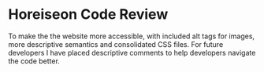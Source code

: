# Horeiseon Code Review
To make the the website more accessible, with included alt tags for images, more descriptive semantics and consolidated CSS files. For future developers I have placed descriptive comments to help developers navigate the code better.
